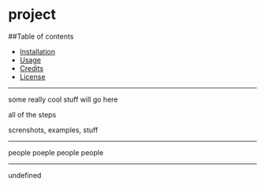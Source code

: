 # project

  ##Table of contents
* [Installation](#installation)
* [Usage](#usage)
* [Credits](#credits)
* [License](#license)

---

  some really cool stuff will go here

  all of the steps

  screnshots, examples, stuff

  ---

  people poeple people people

  ---

  undefined

